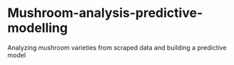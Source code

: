 # Mushroom-analysis-predictive-modelling
Analyzing mushroom varieties from scraped data and building a predictive model
